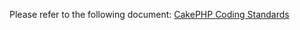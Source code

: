 Please refer to the following document:
[CakePHP Coding Standards](http://book.cakephp.org/2.0/en/contributing/cakephp-coding-conventions.html)
